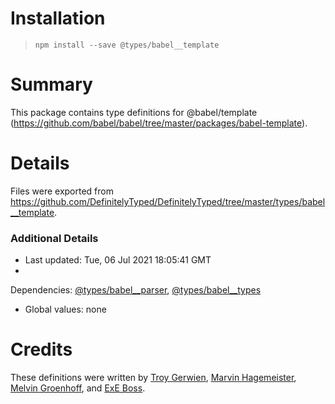 # Installation

> `npm install --save @types/babel__template`

# Summary

This package contains type definitions for
@babel/template (https://github.com/babel/babel/tree/master/packages/babel-template).

# Details

Files were exported from https://github.com/DefinitelyTyped/DefinitelyTyped/tree/master/types/babel__template.

### Additional Details

* Last updated: Tue, 06 Jul 2021 18:05:41 GMT
*
Dependencies: [@types/babel__parser](https://npmjs.com/package/@types/babel__parser), [@types/babel__types](https://npmjs.com/package/@types/babel__types)
* Global values: none

# Credits

These definitions were written
by [Troy Gerwien](https://github.com/yortus), [Marvin Hagemeister](https://github.com/marvinhagemeister), [Melvin Groenhoff](https://github.com/mgroenhoff),
and [ExE Boss](https://github.com/ExE-Boss).
